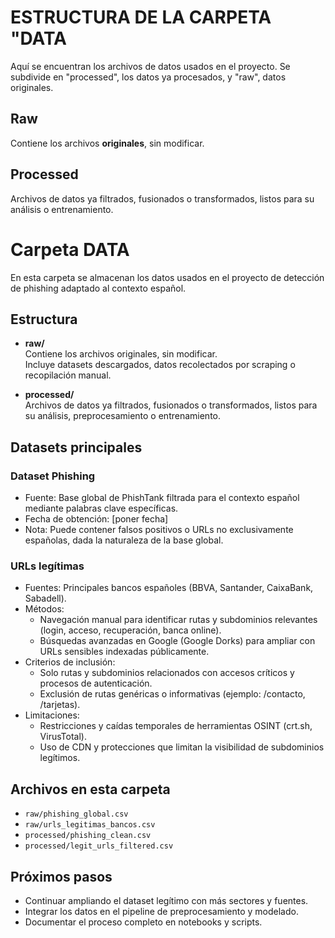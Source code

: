 # ESTRUCTURA DE LA CARPETA "DATA


Aquí se encuentran los archivos de datos usados en el proyecto.
Se subdivide en "processed", los datos ya procesados, y "raw", datos originales.

## Raw 
Contiene los archivos **originales**, sin modificar.

## Processed

Archivos de datos ya filtrados, fusionados o transformados, listos para su análisis o entrenamiento.
# Carpeta DATA

En esta carpeta se almacenan los datos usados en el proyecto de detección de phishing adaptado al contexto español.

## Estructura

- **raw/**  
  Contiene los archivos originales, sin modificar.  
  Incluye datasets descargados, datos recolectados por scraping o recopilación manual.

- **processed/**  
  Archivos de datos ya filtrados, fusionados o transformados, listos para su análisis, preprocesamiento o entrenamiento.

## Datasets principales

### Dataset Phishing  
- Fuente: Base global de PhishTank filtrada para el contexto español mediante palabras clave específicas.  
- Fecha de obtención: [poner fecha]  
- Nota: Puede contener falsos positivos o URLs no exclusivamente españolas, dada la naturaleza de la base global.

### URLs legítimas  
- Fuentes: Principales bancos españoles (BBVA, Santander, CaixaBank, Sabadell).  
- Métodos:  
  - Navegación manual para identificar rutas y subdominios relevantes (login, acceso, recuperación, banca online).  
  - Búsquedas avanzadas en Google (Google Dorks) para ampliar con URLs sensibles indexadas públicamente.  
- Criterios de inclusión:  
  - Solo rutas y subdominios relacionados con accesos críticos y procesos de autenticación.  
  - Exclusión de rutas genéricas o informativas (ejemplo: /contacto, /tarjetas).  
- Limitaciones:  
  - Restricciones y caídas temporales de herramientas OSINT (crt.sh, VirusTotal).  
  - Uso de CDN y protecciones que limitan la visibilidad de subdominios legítimos.

## Archivos en esta carpeta

- `raw/phishing_global.csv`  
- `raw/urls_legitimas_bancos.csv`  
- `processed/phishing_clean.csv`  
- `processed/legit_urls_filtered.csv`  

## Próximos pasos

- Continuar ampliando el dataset legítimo con más sectores y fuentes.  
- Integrar los datos en el pipeline de preprocesamiento y modelado.  
- Documentar el proceso completo en notebooks y scripts.


```python

```
